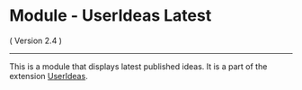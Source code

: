 Module - UserIdeas Latest
==========================
( Version 2.4 )
- - -

This is a module that displays latest published ideas. It is a part of the extension [UserIdeas](http://itprism.com/free-joomla-extensions/ecommerce-gamification/feedbacks-ideas-suggestions).
